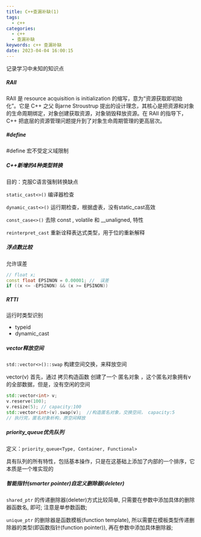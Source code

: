```yaml
---
title: C++查漏补缺(1)
tags:
  - c++
categories:
  - c++
  - 查漏补缺
keywords: c++ 查漏补缺
date: 2023-04-04 16:00:15
---
```

记录学习中未知的知识点

<!-- more -->

##### RAII

RAII 是 resource acquisition is initialization 的缩写，意为“资源获取即初始化”。它是 C++ 之父 Bjarne Stroustrup 提出的设计理念，其核心是把资源和对象的生命周期绑定，对象创建获取资源，对象销毁释放资源。在 RAII 的指导下，C++ 把底层的资源管理问题提升到了对象生命周期管理的更高层次。

##### #define

#define 宏不受定义域限制

##### C++新增的4种类型转换

目的：克服C语言强制转换缺点

`static_cast<>()` 编译器检查

`dynamic_cast<>()`  运行期检查，根据虚表，没有static_cast高效

`const_case<>()` 去除 const , volatile 和 __unaligned, 特性

`reinterpret_cast`  重新诠释表达式类型，用于位的重新解释

##### 浮点数比较

允许误差

```cpp
// float x;
const float EPSINON = 0.00001; //  误差
if ((x <= -EPSINON) && (x >= EPSINON))
```

##### RTTI

运行时类型识别

- typeid
- dynamic_cast

##### vector释放空间

`std::vector<>()::swap`  构建空间交换，来释放空间

vector(v)
首先，通过 拷贝构造函数 创建了一个 匿名对象 ，这个匿名对象拥有v的全部数据，但是，没有空闲的空间

```cpp
std::vector<int> v;
v.reserve(100);
v.resize(5); // capacity:100
std::vector<int>(v).swap(v);  //构造匿名对象，交换空间， capacity:5
// 执行完，匿名对象析构，原空间释放
```

##### priority_queue优先队列

定义：`priority_queue<Type, Container, Functional>`

具有队列的所有特性，包括基本操作，只是在这基础上添加了内部的一个排序，它本质是一个堆实现的

##### 智能指针(smarter pointer)自定义删除器(deleter) 

`shared_ptr` 的传递删除器(deleter)方式比较简单, 只需要在参数中添加具体的删除器函数名, 即可; 注意是单参数函数;

`unique_ptr` 的删除器是函数模板(function template), 所以需要在模板类型传递删除器的类型(即函数指针(function pointer)), 再在参数中添加具体删除器;

